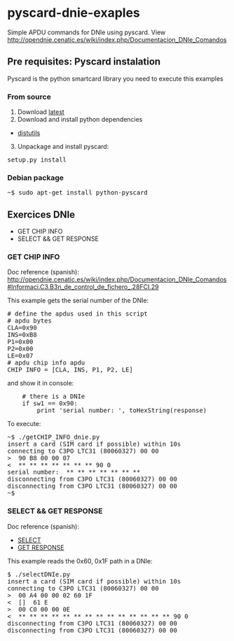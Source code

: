 pyscard-dnie-exaples
====================

Simple APDU commands for DNIe using pyscard. View http://opendnie.cenatic.es/wiki/index.php/Documentacion_DNIe_Comandos

## Pre requisites: Pyscard instalation ##

Pyscard is the python smartcard library you need to execute this examples

### From source ###

1. Download [latest](http://sourceforge.net/projects/pyscard/files/latest/download)
2. Download and install  python dependencies
 * [distutils](http://docs.python.org/library/distutils.html)
3. Unpackage and install pyscard:
 <pre>setup.py install</pre>

### Debian package ###

<pre>~$ sudo apt-get install python-pyscard</pre>

## Exercices DNIe ##

* GET CHIP INFO
* SELECT && GET RESPONSE

### GET CHIP INFO ###

Doc reference (spanish): http://opendnie.cenatic.es/wiki/index.php/Documentacion_DNIe_Comandos#Informaci.C3.B3n_de_control_de_fichero_.28FCI.29

This example gets the serial number of the DNIe:

<pre># define the apdus used in this script
# apdu bytes
CLA=0x90
INS=0xB8
P1=0x00
P2=0x00
LE=0x07
# apdu chip info apdu
CHIP_INFO = [CLA, INS, P1, P2, LE]</pre>

and show it in console: 

<pre>    # there is a DNIe
    if sw1 == 0x90:
        print 'serial number: ', toHexString(response)</pre>

To execute: 

<pre>~$ ./getCHIP_INFO_dnie.py 
insert a card (SIM card if possible) within 10s
connecting to C3PO LTC31 (80060327) 00 00
&gt;  90 B8 00 00 07
&lt;  ** ** ** ** ** ** ** 90 0 
serial number:  ** ** ** ** ** ** **
disconnecting from C3PO LTC31 (80060327) 00 00
disconnecting from C3PO LTC31 (80060327) 00 00
~$
</pre>


### SELECT && GET RESPONSE ###

Doc reference (spanish): 

* [SELECT](http://opendnie.cenatic.es/wiki/index.php/Documentacion_DNIe_Comandos#SELECT)
* [GET RESPONSE](http://opendnie.cenatic.es/wiki/index.php/Documentacion_DNIe_Comandos#GET_RESPONSE)

This example reads the 0x60, 0x1F path in a DNIe:

<pre>$ ./selectDNIe.py 
insert a card (SIM card if possible) within 10s
connecting to C3PO LTC31 (80060327) 00 00
>  00 A4 00 00 02 60 1F
<  []  61 E 
>  00 C0 00 00 0E
<  ** ** ** ** ** ** ** ** ** ** ** ** ** ** 90 0 
disconnecting from C3PO LTC31 (80060327) 00 00
disconnecting from C3PO LTC31 (80060327) 00 00


